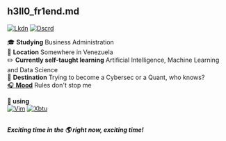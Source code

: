 ## h3ll0_fr1end.md
[![Lkdn](https://img.shields.io/badge/linkedin-000000?style=for-the-badge&logo=linkedin&logoColor=white)][1]  [![Dscrd](https://img.shields.io/badge/discord-000000?&style=for-the-badge&logo=discord&logoColor=white)][2]<br/>

:mortar_board: **Studying** Business Administration<br/>
:round_pushpin: **Location** Somewhere in Venezuela<br/>
:pencil2: **Currently self-taught learning** Artificial Intelligence, Machine Learning and Data Science<br/>
:triangular_flag_on_post: **Destination** Trying to become a Cybersec or a Quant, who knows?<br>
[:headphones: **Mood**][3] Rules don't stop me

**:blue_heart: using**<br/>
[![Vim](https://img.shields.io/badge/vim-019733?&style=for-the-badge&logo=vim&logoColor=white)][4]  [![Xbtu](https://img.shields.io/badge/xubuntu-2284F2?&style=for-the-badge&logo=xfce&logoColor=white)][5]<br/><br/>

***Exciting time in the :earth_americas: right now, exciting time!***

[1]: (https://linkedin.com/in/johnny-vergara/)
[2]: (https://discord.gg/v2TMWcbf32)

[3]: (https://www.youtube.com/watch?v=cYupXPf9NZ4)

[4]: (https://www.vim.org/)
[5]: (https://xubuntu.org/)
